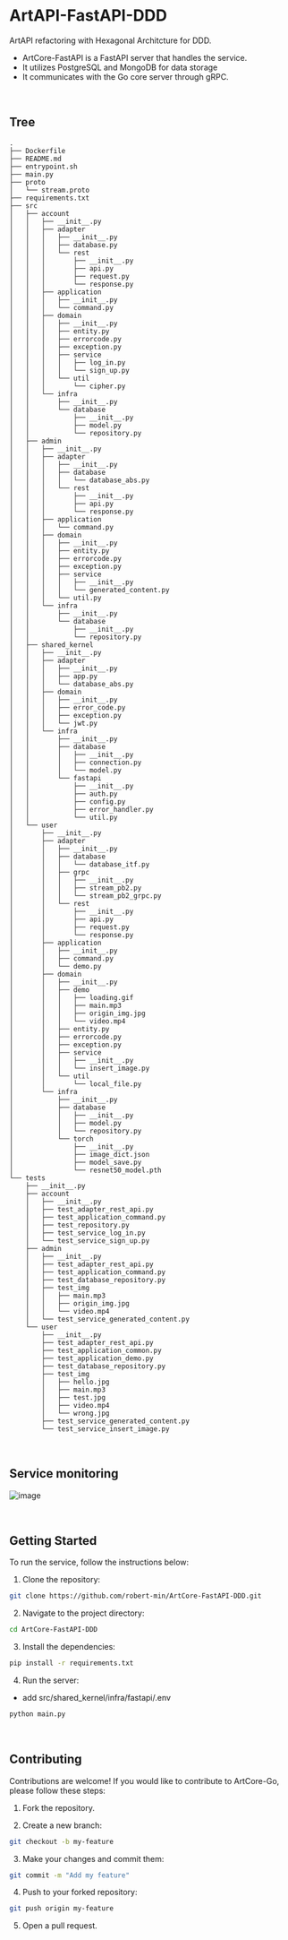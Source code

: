 # ArtAPI-FastAPI-DDD
ArtAPI refactoring with Hexagonal Architcture for DDD.

- ArtCore-FastAPI is a FastAPI server that handles the service.
- It utilizes PostgreSQL and MongoDB for data storage
- It communicates with the Go core server through gRPC.

<br>


## Tree

```
.
├── Dockerfile
├── README.md
├── entrypoint.sh
├── main.py
├── proto
│   └── stream.proto
├── requirements.txt
├── src
│   ├── account
│   │   ├── __init__.py
│   │   ├── adapter
│   │   │   ├── __init__.py
│   │   │   ├── database.py
│   │   │   └── rest
│   │   │       ├── __init__.py
│   │   │       ├── api.py
│   │   │       ├── request.py
│   │   │       └── response.py
│   │   ├── application
│   │   │   ├── __init__.py
│   │   │   └── command.py
│   │   ├── domain
│   │   │   ├── __init__.py
│   │   │   ├── entity.py
│   │   │   ├── errorcode.py
│   │   │   ├── exception.py
│   │   │   ├── service
│   │   │   │   ├── log_in.py
│   │   │   │   └── sign_up.py
│   │   │   └── util
│   │   │       └── cipher.py
│   │   └── infra
│   │       ├── __init__.py
│   │       └── database
│   │           ├── __init__.py
│   │           ├── model.py
│   │           └── repository.py
│   ├── admin
│   │   ├── __init__.py
│   │   ├── adapter
│   │   │   ├── __init__.py
│   │   │   ├── database
│   │   │   │   └── database_abs.py
│   │   │   └── rest
│   │   │       ├── __init__.py
│   │   │       ├── api.py
│   │   │       └── response.py
│   │   ├── application
│   │   │   └── command.py
│   │   ├── domain
│   │   │   ├── __init__.py
│   │   │   ├── entity.py
│   │   │   ├── errorcode.py
│   │   │   ├── exception.py
│   │   │   ├── service
│   │   │   │   ├── __init__.py
│   │   │   │   └── generated_content.py
│   │   │   └── util.py
│   │   └── infra
│   │       ├── __init__.py
│   │       └── database
│   │           ├── __init__.py
│   │           └── repository.py
│   ├── shared_kernel
│   │   ├── __init__.py
│   │   ├── adapter
│   │   │   ├── __init__.py
│   │   │   ├── app.py
│   │   │   └── database_abs.py
│   │   ├── domain
│   │   │   ├── __init__.py
│   │   │   ├── error_code.py
│   │   │   ├── exception.py
│   │   │   └── jwt.py
│   │   └── infra
│   │       ├── __init__.py
│   │       ├── database
│   │       │   ├── __init__.py
│   │       │   ├── connection.py
│   │       │   └── model.py
│   │       └── fastapi
│   │           ├── __init__.py
│   │           ├── auth.py
│   │           ├── config.py
│   │           ├── error_handler.py
│   │           └── util.py
│   └── user
│       ├── __init__.py
│       ├── adapter
│       │   ├── __init__.py
│       │   ├── database
│       │   │   └── database_itf.py
│       │   ├── grpc
│       │   │   ├── __init__.py
│       │   │   ├── stream_pb2.py
│       │   │   └── stream_pb2_grpc.py
│       │   └── rest
│       │       ├── __init__.py
│       │       ├── api.py
│       │       ├── request.py
│       │       └── response.py
│       ├── application
│       │   ├── __init__.py
│       │   ├── command.py
│       │   └── demo.py
│       ├── domain
│       │   ├── __init__.py
│       │   ├── demo
│       │   │   ├── loading.gif
│       │   │   ├── main.mp3
│       │   │   ├── origin_img.jpg
│       │   │   └── video.mp4
│       │   ├── entity.py
│       │   ├── errorcode.py
│       │   ├── exception.py
│       │   ├── service
│       │   │   ├── __init__.py
│       │   │   └── insert_image.py
│       │   └── util
│       │       └── local_file.py
│       └── infra
│           ├── __init__.py
│           ├── database
│           │   ├── __init__.py
│           │   ├── model.py
│           │   └── repository.py
│           └── torch
│               ├── __init__.py
│               ├── image_dict.json
│               ├── model_save.py
│               └── resnet50_model.pth
└── tests
    ├── __init__.py
    ├── account
    │   ├── __init__.py
    │   ├── test_adapter_rest_api.py
    │   ├── test_application_command.py
    │   ├── test_repository.py
    │   ├── test_service_log_in.py
    │   └── test_service_sign_up.py
    ├── admin
    │   ├── __init__.py
    │   ├── test_adapter_rest_api.py
    │   ├── test_application_command.py
    │   ├── test_database_repository.py
    │   ├── test_img
    │   │   ├── main.mp3
    │   │   ├── origin_img.jpg
    │   │   └── video.mp4
    │   └── test_service_generated_content.py
    └── user
        ├── __init__.py
        ├── test_adapter_rest_api.py
        ├── test_application_common.py
        ├── test_application_demo.py
        ├── test_database_repository.py
        ├── test_img
        │   ├── hello.jpg
        │   ├── main.mp3
        │   ├── test.jpg
        │   ├── video.mp4
        │   └── wrong.jpg
        ├── test_service_generated_content.py
        └── test_service_insert_image.py
```

<br>

## Service monitoring

![image](https://github.com/FLYAI4/ArtAPI-FastAPI-DDD/assets/91866763/f6139465-3b27-4811-b7dd-deea2a90dfce)




<br>

## Getting Started

To run the service, follow the instructions below:

1. Clone the repository:

```sh
git clone https://github.com/robert-min/ArtCore-FastAPI-DDD.git
```

2. Navigate to the project directory:

```sh
cd ArtCore-FastAPI-DDD
```

3. Install the dependencies:

```sh
pip install -r requirements.txt
```

4. Run the server:
- add src/shared_kernel/infra/fastapi/.env

```sh
python main.py
```

<br>


## Contributing

Contributions are welcome! If you would like to contribute to ArtCore-Go, please follow these steps:

1. Fork the repository.

2. Create a new branch:

```sh
git checkout -b my-feature
```


3. Make your changes and commit them:

```sh
git commit -m "Add my feature"
```

4. Push to your forked repository:

```sh
git push origin my-feature
```

5. Open a pull request. 

<br>

